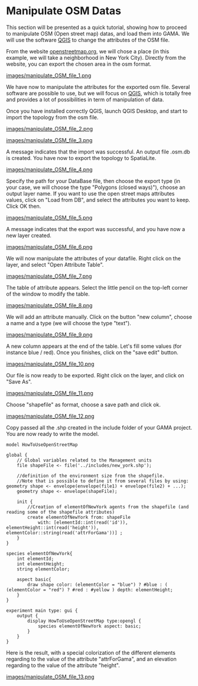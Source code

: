 # Manipulate OSM Datas


This section will be presented as a quick tutorial, showing how to proceed to manipulate OSM (Open street map) datas, and load them into GAMA. We will use the software [QGIS](http://www.qgis.org/en/site/) to change the attributes of the OSM file.


From the website [openstreetmap.org](https://www.openstreetmap.org/), we will chose a place (in this example, we will take a neighborhood in New York City). Directly from the website, you can export the chosen area in the osm format.

[images/manipulate_OSM_file_1.png](resources\images/manipulate_OSM_file_1.png)

We have now to manipulate the attributes for the exported osm file.
Several software are possible to use, but we will focus on [QGIS](http://www.qgis.org/en/site/), which is totally free and provides a lot of possibilities in term of manipulation of data.

Once you have installed correctly QGIS, launch QGIS Desktop, and start to import the topology from the osm file.

[images/manipulate_OSM_file_2.png](resources\images/manipulate_OSM_file_2.png)

[images/manipulate_OSM_file_3.png](resources\images/manipulate_OSM_file_3.png)

A message indicates that the import was successful. An output file .osm.db is created. You have now to export the topology to SpatiaLite.

[images/manipulate_OSM_file_4.png](resources\images/manipulate_OSM_file_4.png)

Specify the path for your DataBase file, then choose the export type (in your case, we will choose the type "Polygons (closed ways)"), choose an output layer name. If you want to use the open street maps attributes values, click on "Load from DB", and select the attributes you want to keep. Click OK then.

[images/manipulate_OSM_file_5.png](resources\images/manipulate_OSM_file_5.png)

A message indicates that the export was successful, and you have now a new layer created.

[images/manipulate_OSM_file_6.png](resources\images/manipulate_OSM_file_6.png)

We will now manipulate the attributes of your datafile. Right click on the layer, and select "Open Attribute Table".

[images/manipulate_OSM_file_7.png](resources\images/manipulate_OSM_file_7.png)

The table of attribute appears. Select the little pencil on the top-left corner of the window to modify the table.

[images/manipulate_OSM_file_8.png](resources\images/manipulate_OSM_file_8.png)

We will add an attribute manually. Click on the button "new column", choose a name and a type (we will choose the type "text").

[images/manipulate_OSM_file_9.png](resources\images/manipulate_OSM_file_9.png)

A new column appears at the end of the table. Let's fill some values (for instance blue / red). Once you finishes, click on the "save edit" button.

[images/manipulate_OSM_file_10.png](resources\images/manipulate_OSM_file_10.png)

Our file is now ready to be exported. Right click on the layer, and click on "Save As".

[images/manipulate_OSM_file_11.png](resources\images/manipulate_OSM_file_11.png)

Choose "shapefile" as format, choose a save path and click ok.

[images/manipulate_OSM_file_12.png](resources\images/manipulate_OSM_file_12.png)

Copy passed all the .shp created in the include folder of your GAMA project. You are now ready to write the model.

```
model HowToUseOpenStreetMap

global {
	// Global variables related to the Management units	
	file shapeFile <- file('../includes/new_york.shp'); 
	
	//definition of the environment size from the shapefile. 
	//Note that is possible to define it from several files by using: geometry shape <- envelope(envelope(file1) + envelope(file2) + ...);
	geometry shape <- envelope(shapeFile);
	
	init {
		//Creation of elementOfNewYork agents from the shapefile (and reading some of the shapefile attributes)
		create elementOfNewYork from: shapeFile 
			with: [elementId::int(read('id')), elementHeight::int(read('height')), elementColor::string(read('attrForGama'))] ;
    }
}
	
species elementOfNewYork{
	int elementId;
	int elementHeight;
	string elementColor;
	
	aspect basic{
		draw shape color: (elementColor = "blue") ? #blue : ( (elementColor = "red") ? #red : #yellow ) depth: elementHeight;
	}
}	

experiment main type: gui {		
	output {
		display HowToUseOpenStreetMap type:opengl {
	   		species elementOfNewYork aspect: basic; 
		}
	}
}
```

Here is the result, with a special colorization of the different elements regarding to the value of the attribute "attrForGama", and an elevation regarding to the value of the attribute "height".

[images/manipulate_OSM_file_13.png](resources\images/manipulate_OSM_file_13.png)
